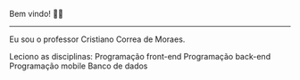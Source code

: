 Bem vindo! 🙋‍♂️

<hr>

Eu sou o professor Cristiano Correa de Moraes.

Leciono as disciplinas:
Programação front-end
Programação back-end
Programação mobile
Banco de dados
